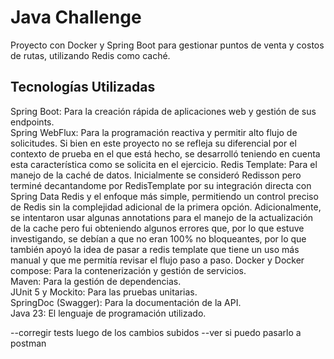 # Java Challenge

Proyecto con Docker y Spring Boot para gestionar puntos de venta y costos de rutas, utilizando Redis como caché.

## Tecnologías Utilizadas

Spring Boot: Para la creación rápida de aplicaciones web y gestión de sus endpoints.  
Spring WebFlux: Para la programación reactiva y permitir alto flujo de solicitudes. Si bien en este proyecto no se refleja su diferencial por el contexto de prueba en el que está hecho, se desarrolló teniendo en cuenta esta característica como se solicita en el ejercicio.
Redis Template: Para el manejo de la caché de datos. Inicialmente se consideró Redisson pero terminé decantandome por RedisTemplate por su integración directa con Spring Data Redis y el enfoque más simple, permitiendo un control preciso de Redis sin la complejidad adicional de la primera opción. Adicionalmente, se intentaron usar algunas annotations para el manejo de la actualización de la cache pero fui obteniendo algunos errores que, por lo que estuve investigando, se debían a que no eran 100% no bloqueantes, por lo que también apoyó la idea de pasar a redis template que tiene un uso más manual y que me permitía revisar el flujo paso a paso. 
Docker y Docker compose: Para la contenerización y gestión de servicios.  
Maven: Para la gestión de dependencias.  
JUnit 5 y Mockito: Para las pruebas unitarias.  
SpringDoc (Swagger): Para la documentación de la API.  
Java 23: El lenguaje de programación utilizado.

--corregir tests luego de los cambios subidos
--ver si puedo pasarlo a postman